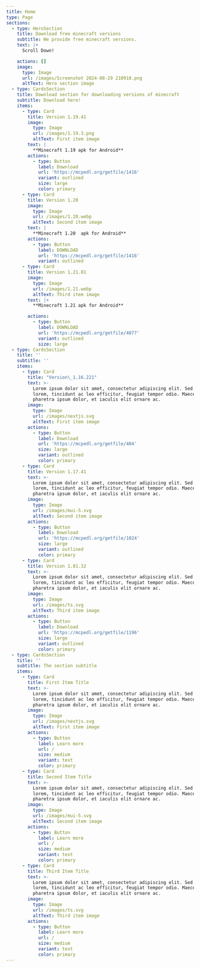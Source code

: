 ```yaml
---
title: Home
type: Page
sections:
  - type: HeroSection
    title: Download free minecraft versions
    subtitle: We provide free minecraft versions.
    text: |+
      Scroll Down!

    actions: []
    image:
      type: Image
      url: /images/Screenshot 2024-08-29 210910.png
      altText: Hero section image
  - type: CardsSection
    title: Download section for downloading versions of minecraft
    subtitle: Download here!
    items:
      - type: Card
        title: Version 1.19.41
        image:
          type: Image
          url: /images/1.19.3.png
          altText: First item image
        text: |
          **Minecraft 1.19 apk for Android**
        actions:
          - type: Button
            label: Download
            url: 'https://mcpedl.org/getfile/1416'
            variant: outlined
            size: large
            color: primary
      - type: Card
        title: Version 1.20
        image:
          type: Image
          url: /images/1.20.webp
          altText: Second item image
        text: |
          **Minecraft 1.20  apk for Android**
        actions:
          - type: Button
            label: DOWNLOAD
            url: 'https://mcpedl.org/getfile/1416'
            variant: outlined
      - type: Card
        title: Version 1.21.81
        image:
          type: Image
          url: /images/1.21.webp
          altText: Third item image
        text: |+
          **Minecraft 1.21 apk for Android**

        actions:
          - type: Button
            label: DOWNLOAD
            url: 'https://mcpedl.org/getfile/4077'
            variant: outlined
            size: large
  - type: CardsSection
    title: ''
    subtitle: ''
    items:
      - type: Card
        title: "Version\_1.16.221"
        text: >-
          Lorem ipsum dolor sit amet, consectetur adipiscing elit. Sed ante
          lorem, tincidunt ac leo efficitur, feugiat tempor odio. Maecenas
          pharetra ipsum dolor, et iaculis elit ornare ac.
        image:
          type: Image
          url: /images/nextjs.svg
          altText: First item image
        actions:
          - type: Button
            label: Download
            url: 'https://mcpedl.org/getfile/404'
            size: large
            variant: outlined
            color: primary
      - type: Card
        title: Version 1.17.41
        text: >-
          Lorem ipsum dolor sit amet, consectetur adipiscing elit. Sed ante
          lorem, tincidunt ac leo efficitur, feugiat tempor odio. Maecenas
          pharetra ipsum dolor, et iaculis elit ornare ac.
        image:
          type: Image
          url: /images/mui-5.svg
          altText: Second item image
        actions:
          - type: Button
            label: Download
            url: 'https://mcpedl.org/getfile/1024'
            size: large
            variant: outlined
            color: primary
      - type: Card
        title: Version 1.81.32
        text: >-
          Lorem ipsum dolor sit amet, consectetur adipiscing elit. Sed ante
          lorem, tincidunt ac leo efficitur, feugiat tempor odio. Maecenas
          pharetra ipsum dolor, et iaculis elit ornare ac.
        image:
          type: Image
          url: /images/ts.svg
          altText: Third item image
        actions:
          - type: Button
            label: Download
            url: 'https://mcpedl.org/getfile/1196'
            size: large
            variant: outlined
            color: primary
  - type: CardsSection
    title: ''
    subtitle: The section subtitle
    items:
      - type: Card
        title: First Item Title
        text: >-
          Lorem ipsum dolor sit amet, consectetur adipiscing elit. Sed ante
          lorem, tincidunt ac leo efficitur, feugiat tempor odio. Maecenas
          pharetra ipsum dolor, et iaculis elit ornare ac.
        image:
          type: Image
          url: /images/nextjs.svg
          altText: First item image
        actions:
          - type: Button
            label: Learn more
            url: /
            size: medium
            variant: text
            color: primary
      - type: Card
        title: Second Item Title
        text: >-
          Lorem ipsum dolor sit amet, consectetur adipiscing elit. Sed ante
          lorem, tincidunt ac leo efficitur, feugiat tempor odio. Maecenas
          pharetra ipsum dolor, et iaculis elit ornare ac.
        image:
          type: Image
          url: /images/mui-5.svg
          altText: Second item image
        actions:
          - type: Button
            label: Learn more
            url: /
            size: medium
            variant: text
            color: primary
      - type: Card
        title: Third Item Title
        text: >-
          Lorem ipsum dolor sit amet, consectetur adipiscing elit. Sed ante
          lorem, tincidunt ac leo efficitur, feugiat tempor odio. Maecenas
          pharetra ipsum dolor, et iaculis elit ornare ac.
        image:
          type: Image
          url: /images/ts.svg
          altText: Third item image
        actions:
          - type: Button
            label: Learn more
            url: /
            size: medium
            variant: text
            color: primary
---
```

